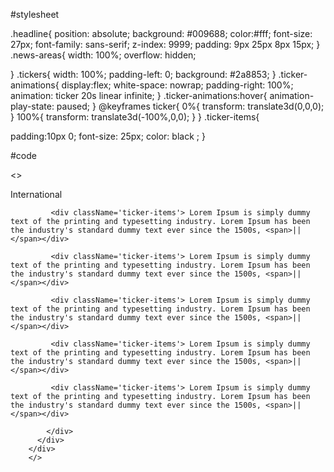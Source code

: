 #stylesheet


.headline{
  position: absolute;
  background: #009688;
  color:#fff;
  font-size: 27px;
  font-family: sans-serif;
  z-index: 9999;
  padding: 9px 25px 8px 15px;
}
.news-areas{
  width: 100%;
  overflow: hidden;
  
}
.tickers{
  width: 100%;
  padding-left: 0;
  background: #2a8853;
}
.ticker-animations{
  display:flex;
  white-space: nowrap;
  padding-right: 100%;
  animation: ticker 20s linear infinite;
}
.ticker-animations:hover{
 animation-play-state: paused;
}
@keyframes ticker{
  0%{
    transform: translate3d(0,0,0);
  }
  100%{
    transform: translate3d(-100%,0,0);
  }
}
.ticker-items{
 
  padding:10px 0;
  font-size: 25px;
  color: black ;
}


#code




 <>
        <div className='headline'>International</div>
        <div className='news-areas'>
          <div className='tickers'>
            <div className='ticker-animations'>

             <div className='ticker-items'> Lorem Ipsum is simply dummy text of the printing and typesetting industry. Lorem Ipsum has been the industry's standard dummy text ever since the 1500s, <span>||</span></div>

             <div className='ticker-items'> Lorem Ipsum is simply dummy text of the printing and typesetting industry. Lorem Ipsum has been the industry's standard dummy text ever since the 1500s, <span>||</span></div>

             <div className='ticker-items'> Lorem Ipsum is simply dummy text of the printing and typesetting industry. Lorem Ipsum has been the industry's standard dummy text ever since the 1500s, <span>||</span></div>

             <div className='ticker-items'> Lorem Ipsum is simply dummy text of the printing and typesetting industry. Lorem Ipsum has been the industry's standard dummy text ever since the 1500s, <span>||</span></div>

             <div className='ticker-items'> Lorem Ipsum is simply dummy text of the printing and typesetting industry. Lorem Ipsum has been the industry's standard dummy text ever since the 1500s, <span>||</span></div>
            
            </div>
          </div>
        </div>
        </>
